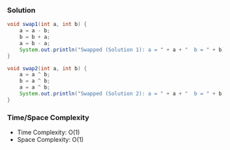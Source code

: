 ### Solution

```java
void swap1(int a, int b) {
    a = a - b;
    b = b + a;
    a = b - a;
    System.out.println("Swapped (Solution 1): a = " + a + "  b = " + b);
}

void swap2(int a, int b) {
    a = a ^ b;
    b = a ^ b;
    a = a ^ b;
    System.out.println("Swapped (Solution 2): a = " + a + "  b = " + b);
}
```

### Time/Space Complexity

-  Time Complexity: O(1)
- Space Complexity: O(1)
